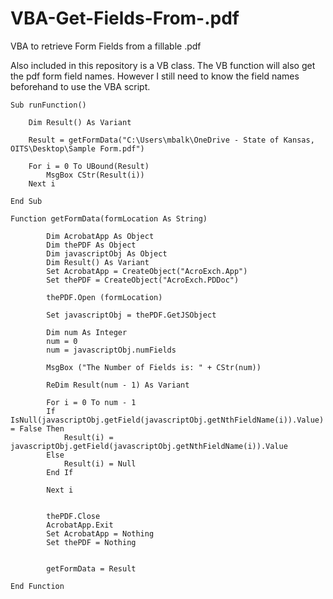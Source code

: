 # VBA-Get-Fields-From-.pdf
VBA to retrieve Form Fields from a fillable .pdf

Also included in this repository is a VB class. The VB function will also get the pdf form field names. However I still need to know the field names beforehand to use the VBA script.

```VBA
Sub runFunction()

    Dim Result() As Variant

    Result = getFormData("C:\Users\mbalk\OneDrive - State of Kansas, OITS\Desktop\Sample Form.pdf")

    For i = 0 To UBound(Result)
        MsgBox CStr(Result(i))
    Next i

End Sub

Function getFormData(formLocation As String)

        Dim AcrobatApp As Object
        Dim thePDF As Object
        Dim javascriptObj As Object
        Dim Result() As Variant
        Set AcrobatApp = CreateObject("AcroExch.App")
        Set thePDF = CreateObject("AcroExch.PDDoc")

        thePDF.Open (formLocation)

        Set javascriptObj = thePDF.GetJSObject

        Dim num As Integer
        num = 0
        num = javascriptObj.numFields

        MsgBox ("The Number of Fields is: " + CStr(num))

        ReDim Result(num - 1) As Variant
        
        For i = 0 To num - 1
        If IsNull(javascriptObj.getField(javascriptObj.getNthFieldName(i)).Value) = False Then
            Result(i) = javascriptObj.getField(javascriptObj.getNthFieldName(i)).Value
        Else
            Result(i) = Null
        End If

        Next i

        
        thePDF.Close
        AcrobatApp.Exit
        Set AcrobatApp = Nothing
        Set thePDF = Nothing


        getFormData = Result

End Function
